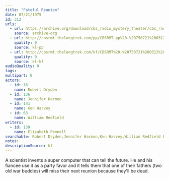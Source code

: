 ```yaml
---
title: "Fateful Reunion"
date: 07/21/1975
id: 312
urls: 
  - url: https://archive.org/download/cbs_radio_mystery_theater/cbs_radio_mystery_theater-0301-0350.zip/cbs_radio_mystery_theater-0301-0350%2Fcbsrmt_0312_fateful_reunion.mp3
    source: archive-org
  - url: http://cbsrmt.thelongtrek.com/pp/CBSRMT_pp%20-%20750721%200312%20Fateful%20Reunion.mp3
    quality: 0
    source: kl-pp
  - url: http://cbsrmt.thelongtrek.com/kf/CBSRMT%20-%20750721%200312%20Fateful%20Reunion_kf.mp3
    quality: 0
    source: kl-kf
audioQuality: 0
tags: 
multipart: 0
actors:  
  - id: 16
    name: Robert Dryden  
  - id: 136
    name: Jennifer Harmon  
  - id: 141
    name: Ken Harvey  
  - id: 63
    name: William Redfield
writers:  
  - id: 139
    name: Elizabeth Pennell
searchable: Robert Dryden,Jennifer Harmon,Ken Harvey,William Redfield Elizabeth Pennell
notes: 
descriptionSource: kf
---
```

A scientist invents a super computer that can tell the future. He and his fiancee use it as a party favor and it tells them that one of their fathers (two old war buddies) will miss their next reunion because they'll be dead.